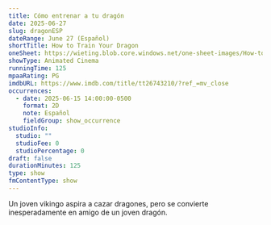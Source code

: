 ```yaml
---
title: Cómo entrenar a tu dragón
date: 2025-06-27
slug: dragonESP
dateRange: June 27 (Español)
shortTitle: How to Train Your Dragon
oneSheet: https://wieting.blob.core.windows.net/one-sheet-images/How-to-Train-Your-Dragon.png
showType: Animated Cinema
runningTime: 125
mpaaRating: PG
imdbURL: https://www.imdb.com/title/tt26743210/?ref_=mv_close
occurrences:
  - date: 2025-06-15 14:00:00-0500
    format: 2D
    note: Español
    fieldGroup: show_occurrence
studioInfo:
  studio: ""
  studioFee: 0
  studioPercentage: 0
draft: false
durationMinutes: 125
type: show
fmContentType: show
---
```

Un joven vikingo aspira a cazar dragones, pero se convierte inesperadamente en amigo de un joven dragón.